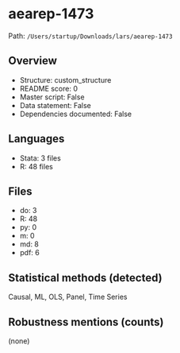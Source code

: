 # aearep-1473

Path: `/Users/startup/Downloads/lars/aearep-1473`

## Overview
- Structure: custom_structure
- README score: 0
- Master script: False
- Data statement: False
- Dependencies documented: False

## Languages
- Stata: 3 files
- R: 48 files

## Files
- do: 3
- R: 48
- py: 0
- m: 0
- md: 8
- pdf: 6

## Statistical methods (detected)
Causal, ML, OLS, Panel, Time Series

## Robustness mentions (counts)
(none)
